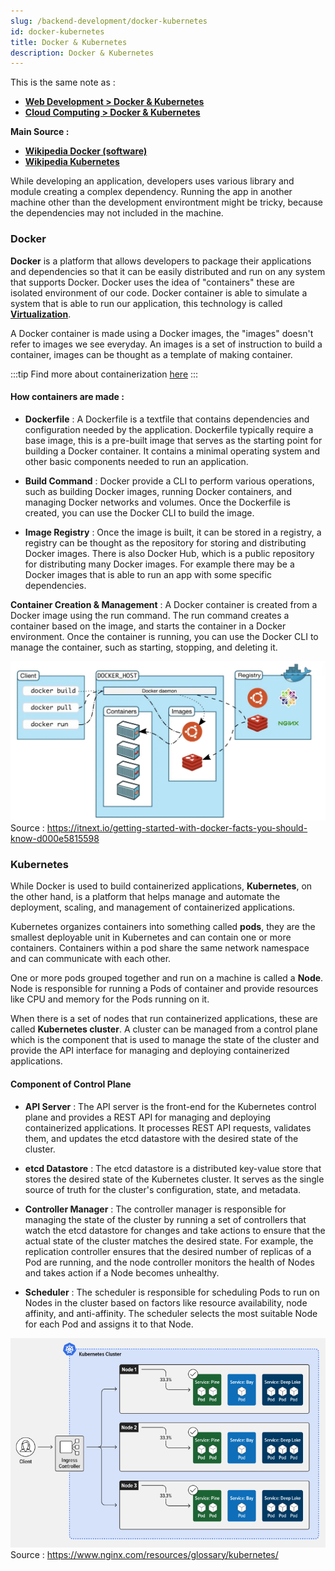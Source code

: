 ```yaml
---
slug: /backend-development/docker-kubernetes
id: docker-kubernetes
title: Docker & Kubernetes
description: Docker & Kubernetes
---
```


This is the same note as :

- **[Web Development > Docker & Kubernetes](/frontend-web-development/docker-and-kubernetes)**
- **[Cloud Computing > Docker & Kubernetes](/cloud-computing/docker-and-kubernetes)**

**Main Source :**

- **[Wikipedia Docker (software)](<https://en.wikipedia.org/wiki/Docker_(software)>)**
- **[Wikipedia Kubernetes](https://en.wikipedia.org/wiki/Kubernetes)**

While developing an application, developers uses various library and module creating a complex dependency. Running the app in another machine other than the development environtment might be tricky, because the dependencies may not included in the machine.

### Docker

**Docker** is a platform that allows developers to package their applications and dependencies so that it can be easily distributed and run on any system that supports Docker. Docker uses the idea of "containers" these are isolated environment of our code. Docker container is able to simulate a system that is able to run our application, this technology is called [**Virtualization**](/cloud-computing/containerization-virtualization#virtualization).

A Docker container is made using a Docker images, the "images" doesn't refer to images we see everyday. An images is a set of instruction to build a container, images can be thought as a template of making container.

:::tip
Find more about containerization [here](/cloud-computing/containerization-virtualization)
:::

#### How containers are made :

- **Dockerfile** : A Dockerfile is a textfile that contains dependencies and configuration needed by the application. Dockerfile typically require a base image, this is a pre-built image that serves as the starting point for building a Docker container. It contains a minimal operating system and other basic components needed to run an application.

- **Build Command** : Docker provide a CLI to perform various operations, such as building Docker images, running Docker containers, and managing Docker networks and volumes. Once the Dockerfile is created, you can use the Docker CLI to build the image.

- **Image Registry** : Once the image is built, it can be stored in a registry, a registry can be thought as the repository for storing and distributing Docker images. There is also Docker Hub, which is a public repository for distributing many Docker images. For example there may be a Docker images that is able to run an app with some specific dependencies.

**Container Creation & Management** : A Docker container is created from a Docker image using the run command. The run command creates a container based on the image, and starts the container in a Docker environment. Once the container is running, you can use the Docker CLI to manage the container, such as starting, stopping, and deleting it.

![Client controls container and images on docker host inside docker registry](./docker-diagram.png)  
Source : https://itnext.io/getting-started-with-docker-facts-you-should-know-d000e5815598

### Kubernetes

While Docker is used to build containerized applications, **Kubernetes**, on the other hand, is a platform that helps manage and automate the deployment, scaling, and management of containerized applications.

Kubernetes organizes containers into something called **pods**, they are the smallest deployable unit in Kubernetes and can contain one or more containers. Containers within a pod share the same network namespace and can communicate with each other.

One or more pods grouped together and run on a machine is called a **Node**. Node is responsible for running a Pods of container and provide resources like CPU and memory for the Pods running on it.

When there is a set of nodes that run containerized applications, these are called **Kubernetes cluster**. A cluster can be managed from a control plane which is the component that is used to manage the state of the cluster and provide the API interface for managing and deploying containerized applications.

#### Component of Control Plane

- **API Server** : The API server is the front-end for the Kubernetes control plane and provides a REST API for managing and deploying containerized applications. It processes REST API requests, validates them, and updates the etcd datastore with the desired state of the cluster.

- **etcd Datastore** : The etcd datastore is a distributed key-value store that stores the desired state of the Kubernetes cluster. It serves as the single source of truth for the cluster's configuration, state, and metadata.

- **Controller Manager** : The controller manager is responsible for managing the state of the cluster by running a set of controllers that watch the etcd datastore for changes and take actions to ensure that the actual state of the cluster matches the desired state. For example, the replication controller ensures that the desired number of replicas of a Pod are running, and the node controller monitors the health of Nodes and takes action if a Node becomes unhealthy.

- **Scheduler** : The scheduler is responsible for scheduling Pods to run on Nodes in the cluster based on factors like resource availability, node affinity, and anti-affinity. The scheduler selects the most suitable Node for each Pod and assigns it to that Node.

![Kubernates diagram showing a client controls a kubernetes cluster containing several nodes](./kubernetes-diagram.png)  
Source : https://www.nginx.com/resources/glossary/kubernetes/
